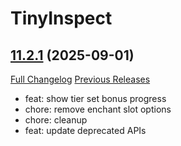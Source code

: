 # TinyInspect

## [11.2.1](https://github.com/Witnesscm/TinyInspect/tree/11.2.1) (2025-09-01)
[Full Changelog](https://github.com/Witnesscm/TinyInspect/compare/11.2.0...11.2.1) [Previous Releases](https://github.com/Witnesscm/TinyInspect/releases)

- feat: show tier set bonus progress  
- chore: remove enchant slot options  
- chore: cleanup  
- feat: update deprecated APIs  
